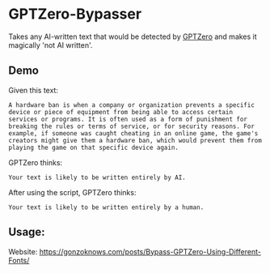 # GPTZero-Bypasser

Takes any AI-written text that would be detected by [GPTZero](https://gptzero.me/) and makes it magically 'not AI written'.

## Demo

Given this text:

`A hardware ban is when a company or organization prevents a specific device or piece of equipment from being able to access certain services or programs. It is often used as a form of punishment for breaking the rules or terms of service, or for security reasons. For example, if someone was caught cheating in an online game, the game's creators might give them a hardware ban, which would prevent them from playing the game on that specific device again.`

GPTZero thinks:

`Your text is likely to be written entirely by AI.`


After using the script, GPTZero thinks:

`Your text is likely to be written entirely by a human.`

## Usage:

Website: https://gonzoknows.com/posts/Bypass-GPTZero-Using-Different-Fonts/
